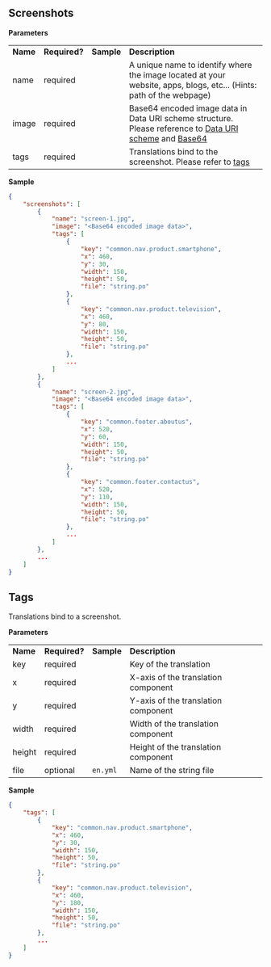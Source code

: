 ## Screenshots


**Parameters**

<table>
    <tr>
        <td><strong>Name</strong></td>
        <td><strong>Required?</strong></td>
        <td><strong>Sample</strong></td>
        <td><strong>Description</strong></td>
    </tr>
    <tr>
        <td>name</td>
        <td>required</td>
        <td></td>
        <td>A unique name to identify where the image located at your website, apps, blogs, etc... (Hints: path of the webpage)</td>
    </tr>
    <tr>
        <td>image</td>
        <td>required</td>
        <td></td>
        <td>Base64 encoded image data in Data URI scheme structure. Please reference to <a href="http://en.wikipedia.org/wiki/Data_URI_scheme" target="_blank">Data URI scheme</a> and <a href="http://en.wikipedia.org/wiki/Base64" target="_blank">Base64</a></td>
    </tr>
    <tr>
        <td>tags</td>
        <td>required</td>
        <td></td>
        <td>Translations bind to the screenshot. Please refer to <a href="#tags">tags</a></td>
    </tr>
</table>


**Sample**
``` json
{
    "screenshots": [
        {
            "name": "screen-1.jpg",
            "image": "<Base64 encoded image data>",
            "tags": [
                {
                    "key": "common.nav.product.smartphone",
                    "x": 460,
                    "y": 30,
                    "width": 150,
                    "height": 50,
                    "file": "string.po"
                },
                {
                    "key": "common.nav.product.television",
                    "x": 460,
                    "y": 80,
                    "width": 150,
                    "height": 50,
                    "file": "string.po"
                },
                ...
            ]
        },
        {
            "name": "screen-2.jpg",
            "image": "<Base64 encoded image data>",
            "tags": [
                {
                    "key": "common.footer.aboutus",
                    "x": 520,
                    "y": 60,
                    "width": 150,
                    "height": 50,
                    "file": "string.po"
                },
                {
                    "key": "common.footer.contactus",
                    "x": 520,
                    "y": 110,
                    "width": 150,
                    "height": 50,
                    "file": "string.po"
                },
                ...
            ]
        },
        ...
    ]
}
```


## Tags
Translations bind to a screenshot.


**Parameters**

<table>
    <tr>
        <td><strong>Name</strong></td>
        <td><strong>Required?</strong></td>
        <td><strong>Sample</strong></td>
        <td><strong>Description</strong></td>
    </tr>
    <tr>
        <td>key</td>
        <td>required</td>
        <td></td>
        <td>Key of the translation</td>
    </tr>
    <tr>
        <td>x</td>
        <td>required</td>
        <td></td>
        <td>X-axis of the translation component</td>
    </tr>
    <tr>
        <td>y</td>
        <td>required</td>
        <td></td>
        <td>Y-axis of the translation component</td>
    </tr>
    <tr>
        <td>width</td>
        <td>required</td>
        <td></td>
        <td>Width of the translation component</td>
    </tr>
    <tr>
        <td>height</td>
        <td>required</td>
        <td></td>
        <td>Height of the translation component</td>
    </tr>
    <tr>
        <td>file</td>
        <td>optional</td>
        <td><code>en.yml</code></td>
        <td>Name of the string file</td>
    </tr>
</table>


**Sample**
``` json
{
    "tags": [
        {
            "key": "common.nav.product.smartphone",
            "x": 460,
            "y": 30,
            "width": 150,
            "height": 50,
            "file": "string.po"
        },
        {
            "key": "common.nav.product.television",
            "x": 460,
            "y": 180,
            "width": 150,
            "height": 50,
            "file": "string.po"
        },
        ...
    ]
}
```
